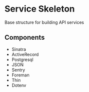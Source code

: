 # Service Skeleton

Base structure for building API services

## Components

- Sinatra
- ActiveRecord
- Postgresql
- JSON
- Sentry
- Foreman
- Thin
- Dotenv